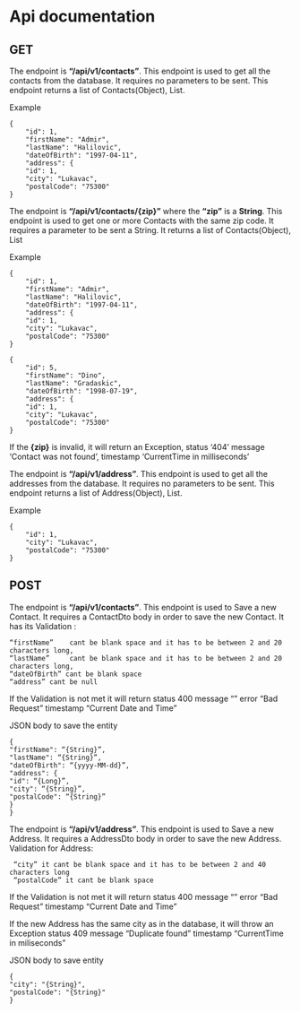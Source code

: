 # Api documentation


## GET

The endpoint is **“/api/v1/contacts”**. This endpoint is used to get all the contacts from the database.
It requires no parameters to be sent. This endpoint returns a list of Contacts(Object), List<ContacDto>.

Example
```
{
	"id": 1,
	"firstName": "Admir",
	"lastName": "Halilovic",
	"dateOfBirth": "1997-04-11",
	"address": {
	"id": 1,
	"city": "Lukavac",
	"postalCode": "75300"
}
```

The endpoint is **“/api/v1/contacts/{zip}”** where the **“zip”** is a **String**.
This endpoint is used to get one or more Contacts with the same zip code.
It requires a parameter to be sent a String.
It returns a list of Contacts(Object), List<ContactDto>

Example
```
{
	"id": 1,
	"firstName": "Admir",
	"lastName": "Halilovic",
	"dateOfBirth": "1997-04-11",
	"address": {
	"id": 1,
	"city": "Lukavac",
	"postalCode": "75300"
}

{
	"id": 5,
	"firstName": "Dino",
	"lastName": "Gradaskic",
	"dateOfBirth": "1998-07-19",
	"address": {
	"id": 1,
	"city": "Lukavac",
	"postalCode": "75300"
}
```

If the **{zip}** is invalid, it will return an Exception,
status ‘404’
message ‘Contact was not found’,
timestamp ‘CurrentTime in milliseconds’

The endpoint is **“/api/v1/address”**. This endpoint is used to get all the addresses from the database.
It requires no parameters to be sent. This endpoint returns a list of Address(Object), List<AddressDto>.

Example
```
{
	"id": 1,
	"city": "Lukavac",
	"postalCode": "75300"
}
```

## POST

The endpoint is **“/api/v1/contacts”**. This endpoint is used to Save a new Contact. It requires a ContactDto body in order to save the new Contact.
It has its Validation :
	
	“firstName”    cant be blank space and it has to be between 2 and 20 characters long,
	“lastName”     cant be blank space and it has to be between 2 and 20 characters long,
	“dateOfBirth” cant be blank space
	“address” cant be null

If the Validation is not met it will return 
status 400
message “”
error “Bad Request”
timestamp “Current Date and Time”

JSON body to save the entity 

```
{
"firstName": “{String}”,
"lastName": “{String}”,
"dateOfBirth": “{yyyy-MM-dd}”,
"address": {
"id": “{Long}”,
"city": “{String}”,
"postalCode": “{String}”
}
}
```

The endpoint is **“/api/v1/address”**. This endpoint is used to Save a new Address. It requires a AddressDto body in order to save the new Address.
Validation for Address:

	 “city” it cant be blank space and it has to be between 2 and 40 characters long
	 “postalCode” it cant be blank space

If the Validation is not met it will return 
status 400
message “”
error “Bad Request”
timestamp “Current Date and Time”

If the new Address has the same city as in the database, it will throw an Exception 
status 409
message “Duplicate found”
timestamp “CurrentTime in miliseconds”

JSON body to save entity
```
{ 
"city": "{String}",
"postalCode": "{String}"
}
```
